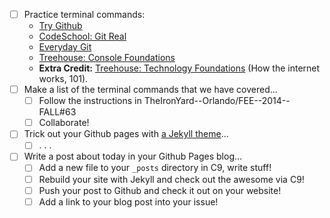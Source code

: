 * [ ] Practice terminal commands:
  * [Try Github](http://try.github.com/)
  * [CodeSchool: Git Real](https://www.codeschool.com/courses/git-real)
  * [Everyday Git](https://www.kernel.org/pub/software/scm/git/docs/everyday.html)
  * [Treehouse: Console Foundations](http://teamtreehouse.com/library/console-foundations-2)
  * **Extra Credit:** [Treehouse: Technology Foundations](http://teamtreehouse.com/library/technology-foundations) (How the internet works, 101).
* [ ] Make a list of the terminal commands that we have covered...
  * [ ] Follow the instructions in TheIronYard--Orlando/FEE--2014--FALL#63
  * [ ] Collaborate!
* [ ] Trick out your Github pages with [a Jekyll theme](http://lmgtfy.com/?q=jekyll+themes)...
  * [ ] . . .
* [ ] Write a post about today in your Github Pages blog...
  * [ ] Add a new file to your `_posts` directory in C9, write stuff!
  * [ ] Rebuild your site with Jekyll and check out the awesome via C9!
  * [ ] Push your post to Github and check it out on your website!
  * [ ] Add a link to your blog post into your issue!
